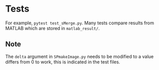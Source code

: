 # Tests

For example, `pytest test_sMerge.py`. Many tests compare results from MATLAB which are stored in `matlab_result/`.

## Note
The `delta` argument in `SPmakeImage.py` needs to be modified to a value
differs from 0 to work, this is indicated in the test files.
